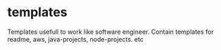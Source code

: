 # templates
Templates usefull to work like software engineer. Contain templates for readme, aws, java-projects, node-projects. etc
